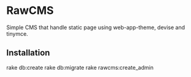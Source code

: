 # RawCMS
Simple CMS that handle static page using web-app-theme, devise and tinymce.

## Installation
  rake db:create
  rake db:migrate
  rake rawcms:create_admin